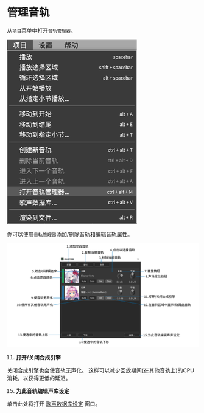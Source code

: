 # 管理音轨
从`项目`菜单中打开`音轨管理器`。

![](image/managing-tracks-1.jpg)

你可以使用`音轨管理器`添加/删除音轨和编辑音轨属性。

![](image/managing-tracks-2.jpg)

11. **打开/关闭合成引擎**

关闭合成引擎也会使音轨无声化。
这样可以减少回放期间(在其他音轨上)的CPU消耗，以获得更低的延迟。

15. **为此音轨编辑声库设定**

单击此处将打开 [歌声数据库设定](/zh-cn/quickstart-guide/singer-selection.md) 窗口。